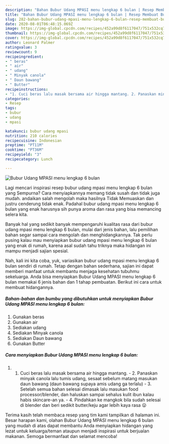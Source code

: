 ```yaml
---
description: "Bahan Bubur Udang MPASI menu lengkap 6 bulan | Resep Membuat Bubur Udang MPASI menu lengkap 6 bulan Yang Sedap"
title: "Bahan Bubur Udang MPASI menu lengkap 6 bulan | Resep Membuat Bubur Udang MPASI menu lengkap 6 bulan Yang Sedap"
slug: 282-bahan-bubur-udang-mpasi-menu-lengkap-6-bulan-resep-membuat-bubur-udang-mpasi-menu-lengkap-6-bulan-yang-sedap
date: 2020-08-01T06:48:15.069Z
image: https://img-global.cpcdn.com/recipes/452a99d8f6117047/751x532cq70/bubur-udang-mpasi-menu-lengkap-6-bulan-foto-resep-utama.jpg
thumbnail: https://img-global.cpcdn.com/recipes/452a99d8f6117047/751x532cq70/bubur-udang-mpasi-menu-lengkap-6-bulan-foto-resep-utama.jpg
cover: https://img-global.cpcdn.com/recipes/452a99d8f6117047/751x532cq70/bubur-udang-mpasi-menu-lengkap-6-bulan-foto-resep-utama.jpg
author: Leonard Palmer
ratingvalue: 3
reviewcount: 9
recipeingredient:
- " beras"
- " air"
- " udang"
- " Minyak canola"
- " Daun bawang"
- " Butter"
recipeinstructions:
- "1. Cuci beras lalu masak bersama air hingga mantang. 2. Panaskan minyak canola lalu tumis udang, sesaat sebelum matang masukan daun bawang (daun bawang supaya amis udang ga terlalu) 3. Setelah semua bahan selesai dimasak lalu masukan food processor/blender, dan haluskan sampai sehalus kulit ibun kalau habis skincare-an ya. 4. Pindahkan ke mangkok bila sudah selesai di blender dan beri sedikit butter/keju agar lebih kaya rasa 😛"
categories:
- Resep
tags:
- bubur
- udang
- mpasi

katakunci: bubur udang mpasi 
nutrition: 210 calories
recipecuisine: Indonesian
preptime: "PT11M"
cooktime: "PT36M"
recipeyield: "3"
recipecategory: Lunch

---
```



![Bubur Udang MPASI menu lengkap 6 bulan](https://img-global.cpcdn.com/recipes/452a99d8f6117047/751x532cq70/bubur-udang-mpasi-menu-lengkap-6-bulan-foto-resep-utama.jpg)

Lagi mencari inspirasi resep bubur udang mpasi menu lengkap 6 bulan yang Sempurna? Cara menyiapkannya memang tidak susah dan tidak juga mudah. andaikan salah mengolah maka hasilnya Tidak Memuaskan dan justru cenderung tidak enak. Padahal bubur udang mpasi menu lengkap 6 bulan yang enak harusnya sih punya aroma dan rasa yang bisa memancing selera kita.



Banyak hal yang sedikit banyak mempengaruhi kualitas rasa dari bubur udang mpasi menu lengkap 6 bulan, mulai dari jenis bahan, lalu pemilihan bahan segar sampai cara mengolah dan menghidangkannya. Tak perlu pusing kalau mau menyiapkan bubur udang mpasi menu lengkap 6 bulan yang enak di rumah, karena asal sudah tahu triknya maka hidangan ini mampu menjadi sajian spesial.


Nah, kali ini kita coba, yuk, variasikan bubur udang mpasi menu lengkap 6 bulan sendiri di rumah. Tetap dengan bahan sederhana, sajian ini dapat memberi manfaat untuk membantu menjaga kesehatan tubuhmu sekeluarga. Anda bisa menyiapkan Bubur Udang MPASI menu lengkap 6 bulan memakai 6 jenis bahan dan 1 tahap pembuatan. Berikut ini cara untuk membuat hidangannya.

<!--inarticleads1-->

##### Bahan-bahan dan bumbu yang dibutuhkan untuk menyiapkan Bubur Udang MPASI menu lengkap 6 bulan:

1. Gunakan  beras
1. Gunakan  air
1. Sediakan  udang
1. Sediakan  Minyak canola
1. Sediakan  Daun bawang
1. Gunakan  Butter




<!--inarticleads2-->

##### Cara menyiapkan Bubur Udang MPASI menu lengkap 6 bulan:

1. 1. Cuci beras lalu masak bersama air hingga mantang. - 2. Panaskan minyak canola lalu tumis udang, sesaat sebelum matang masukan daun bawang (daun bawang supaya amis udang ga terlalu) - 3. Setelah semua bahan selesai dimasak lalu masukan food processor/blender, dan haluskan sampai sehalus kulit ibun kalau habis skincare-an ya. - 4. Pindahkan ke mangkok bila sudah selesai di blender dan beri sedikit butter/keju agar lebih kaya rasa 😛




Terima kasih telah membaca resep yang tim kami tampilkan di halaman ini. Besar harapan kami, olahan Bubur Udang MPASI menu lengkap 6 bulan yang mudah di atas dapat membantu Anda menyiapkan hidangan yang lezat untuk keluarga/teman ataupun menjadi inspirasi untuk berjualan makanan. Semoga bermanfaat dan selamat mencoba!
